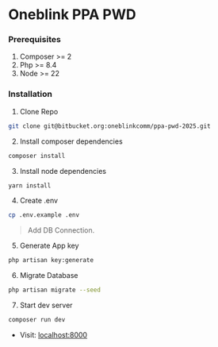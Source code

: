 # Oneblink PPA PWD



### Prerequisites

1. Composer >= 2
2. Php >= 8.4
3. Node >= 22

### Installation

1. Clone Repo
```sh
git clone git@bitbucket.org:oneblinkcomm/ppa-pwd-2025.git
```

2. Install composer dependencies
```sh
composer install
```

3. Install node dependencies
```sh
yarn install
```

4. Create .env
```sh
cp .env.example .env
```
> Add DB Connection.

5. Generate App key
```sh
php artisan key:generate
```

6. Migrate Database
```sh
php artisan migrate --seed
```

7. Start dev server
```sh
composer run dev
```

- Visit: [localhost:8000](https://localhost:8000)